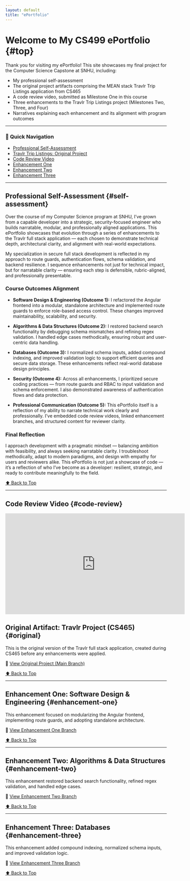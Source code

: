 ```yaml
---
layout: default
title: "ePortfolio"
---
```


# Welcome to My CS499 ePortfolio {#top}

Thank you for visiting my ePortfolio! This site showcases my final project for the Computer Science Capstone at SNHU, including:

- My professional self-assessment
- The original project artifacts comprising the MEAN stack Travlr Trip Listings application from CS465
- A code review video, submitted as Milestone One in this course
- Three enhancements to the Travlr Trip Listings project (Milestones Two, Three, and Four)
- Narratives explaining each enhancement and its alignment with program outcomes

---

### 🔗 Quick Navigation

- [Professional Self-Assessment](#self-assessment)
- [Travlr Trip Listings: Original Project](#original)
- [Code Review Video](#code-review)
- [Enhancement One](#enhancement-one)
- [Enhancement Two](#enhancement-two)
- [Enhancement Three](#enhancement-three)

---

## Professional Self-Assessment {#self-assessment}

Over the course of my Computer Science program at SNHU, I’ve grown from a capable developer into a strategic, security-focused engineer who builds narratable, modular, and professionally aligned applications. This ePortfolio showcases that evolution through a series of enhancements to the Travlr full stack application — each chosen to demonstrate technical depth, architectural clarity, and alignment with real-world expectations.

My specialization in secure full stack development is reflected in my approach to route guards, authentication flows, schema validation, and backend resilience. I sequence enhancements not just for technical impact, but for narratable clarity — ensuring each step is defensible, rubric-aligned, and professionally presentable.

### Course Outcomes Alignment

- **Software Design & Engineering (Outcome 1):** I refactored the Angular frontend into a modular, standalone architecture and implemented route guards to enforce role-based access control. These changes improved maintainability, scalability, and security.

- **Algorithms & Data Structures (Outcome 2):** I restored backend search functionality by debugging schema mismatches and refining regex validation. I handled edge cases methodically, ensuring robust and user-centric data handling.

- **Databases (Outcome 3):** I normalized schema inputs, added compound indexing, and improved validation logic to support efficient queries and secure data storage. These enhancements reflect real-world database design principles.

- **Security (Outcome 4):** Across all enhancements, I prioritized secure coding practices — from route guards and RBAC to input validation and schema enforcement. I also demonstrated awareness of authentication flows and data protection.

- **Professional Communication (Outcome 5):** This ePortfolio itself is a reflection of my ability to narrate technical work clearly and professionally. I’ve embedded code review videos, linked enhancement branches, and structured content for reviewer clarity.

### Final Reflection

I approach development with a pragmatic mindset — balancing ambition with feasibility, and always seeking narratable clarity. I troubleshoot methodically, adapt to modern paradigms, and design with empathy for users and reviewers alike. This ePortfolio is not just a showcase of code — it’s a reflection of who I’ve become as a developer: resilient, strategic, and ready to contribute meaningfully to the field.

[⬆️ Back to Top](#top)

---

## Code Review Video {#code-review}

<iframe width="560" height="315" src="https://www.youtube.com/embed/OFDothTvoj4" title="Travlr Project Code Review" frameborder="0" allowfullscreen></iframe>

## Original Artifact: Travlr Project (CS465) {#original}

This is the original version of the Travlr full stack application, created during CS465 before any enhancements were applied.

🔗 <a href="https://github.com/joselgarza/cs465-fullstack/tree/main" target="_blank">View Original Project (Main Branch)</a>

[⬆️ Back to Top](#top)

---

## Enhancement One: Software Design & Engineering {#enhancement-one}

This enhancement focused on modularizing the Angular frontend, implementing route guards, and adopting standalone architecture.

🔗 <a href="https://github.com/joselgarza/cs465-fullstack/tree/enhancement-one" target="_blank">View Enhancement One Branch</a>

[⬆️ Back to Top](#top)

---

## Enhancement Two: Algorithms & Data Structures {#enhancement-two}

This enhancement restored backend search functionality, refined regex validation, and handled edge cases.

🔗 <a href="https://github.com/joselgarza/cs465-fullstack/tree/enhancement-two" target="_blank">View Enhancement Two Branch</a>

[⬆️ Back to Top](#top)

---

## Enhancement Three: Databases {#enhancement-three}

This enhancement added compound indexing, normalized schema inputs, and improved validation logic.

🔗 <a href="https://github.com/joselgarza/cs465-fullstack/tree/enhancement-three" target="_blank">View Enhancement Three Branch</a>

[⬆️ Back to Top](#top)
